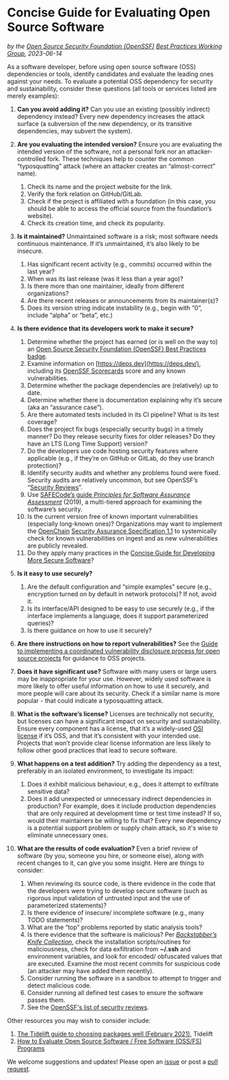 # Concise Guide for Evaluating Open Source Software

_by the [Open Source Security Foundation (OpenSSF)](https://openssf.org) [Best Practices Working Group](https://best.openssf.org/), 2023-06-14_

As a software developer, before using open source software (OSS) dependencies or tools, identify candidates and evaluate the leading ones against your needs. To evaluate a potential OSS dependency for security and sustainability, consider these questions (all tools or services listed are merely examples):

1. **Can you avoid adding it?** Can you use an existing (possibly indirect) dependency instead? Every new dependency increases the attack surface (a subversion of the new dependency, or its transitive dependencies, may subvert the system).
2. **Are you evaluating the intended version?** Ensure you are evaluating the intended version of the software, not a personal fork nor an attacker-controlled fork. These techniques help to counter the common “typosquatting” attack (where an attacker creates an “almost-correct” name).
   1. Check its name and the project website for the link.
   2. Verify the fork relation on GitHub/GitLab.
   3. Check if the project is affiliated with a foundation (in this case, you should be able to access the official source from the foundation’s website).
   4. Check its creation time, and check its popularity.
3. **Is it maintained?** Unmaintained software is a risk; most software needs continuous maintenance. If it’s unmaintained, it’s also likely to be insecure.
   1. Has significant recent activity (e.g., commits) occurred within the last year?
   2. When was its last release (was it less than a year ago)?
   3. Is there more than one maintainer, ideally from different organizations?
   4. Are there recent releases or announcements from its maintainer(s)?
   5. Does its version string indicate instability (e.g., begin with “0”, include “alpha” or “beta”, etc.)
4. **Is there evidence that its developers work to make it secure?**
   1. Determine whether the project has earned (or is well on the way to) an [Open Source Security Foundation (OpenSSF) Best Practices badge](https://www.bestpractices.dev/).
   2. Examine information on [https://deps.dev](https://deps.dev/), including its [OpenSSF Scorecards](https://github.com/ossf/scorecard) score and any known vulnerabilities.
   3. Determine whether the package dependencies are (relatively) up to date.
   4. Determine whether there is documentation explaining why it’s secure (aka an “assurance case”).
   5. Are there automated tests included in its CI pipeline? What is its test coverage?
   6. Does the project fix bugs (especially security bugs) in a timely manner? Do they release security fixes for older releases? Do they have an LTS (Long Time Support) version?
   7. Do the developers use code hosting security features where applicable (e.g., if they’re on GitHub or GitLab, do they use branch protection)?
   8. Identify security audits and whether any problems found were fixed. Security audits are relatively uncommon, but see OpenSSF’s “[Security Reviews](https://github.com/ossf/security-reviews)”.
   9. Use [SAFECode’s guide _Principles for Software Assurance Assessment_](https://safecode.org/resource-managing-software-security/principles-of-software-assurance-assessment/) (2019), a multi-tiered approach for examining the software’s security.
   10. Is the current version free of known important vulnerabilities (especially long-known ones)? Organizations may want to implement the [OpenChain](https://www.openchainproject.org/) [Security Assurance Specification 1.1](https://github.com/OpenChain-Project/Security-Assurance-Specification/tree/main/Security-Assurance-Specification/1.1/en) to systemically check for known vulnerabilities on ingest and as new vulnerabilities are publicly revealed.
   11. Do they apply many practices in the [Concise Guide for Developing More Secure Software](https://best.openssf.org/Concise-Guide-for-Developing-More-Secure-Software)?
5. **Is it easy to use securely?**

   1. Are the default configuration and “simple examples” secure (e.g., encryption turned on by default in network protocols)? If not, avoid it.
   2. Is its interface/API designed to be easy to use securely (e.g., if the interface implements a language, does it support parameterized queries)?
   3. Is there guidance on how to use it securely?

6. **Are there instructions on how to report vulnerabilities?** See the [Guide to implementing a coordinated vulnerability disclosure process for open source projects](https://github.com/ossf/oss-vulnerability-guide/blob/main/maintainer-guide.md#guide-to-implementing-a-coordinated-vulnerability-disclosure-process-for-open-source-projects) for guidance to OSS projects.
7. **Does it have significant use?** Software with many users or large users may be inappropriate for your use. However, widely used software is more likely to offer useful information on how to use it securely, and more people will care about its security. Check if a similar name is more popular - that could indicate a typosquatting attack.
8. **What is the software’s license?** Licenses are technically not security, but licenses can have a significant impact on security and sustainability. Ensure every component has a license, that it’s a widely-used [OSI license](https://opensource.org/licenses) if it’s OSS, and that it’s consistent with your intended use. Projects that won’t provide clear license information are less likely to follow other good practices that lead to secure software.
9. **What happens on a test addition?** Try adding the dependency as a test, preferably in an isolated environment, to investigate its impact:
   1. Does it exhibit malicious behaviour, e.g., does it attempt to exfiltrate sensitive data?
   2. Does it add unexpected or unnecessary indirect dependencies in production? For example, does it include production dependencies that are only required at development time or test time instead? If so, would their maintainers be willing to fix that? Every new dependency is a potential support problem or supply chain attack, so it's wise to eliminate unnecessary ones.
10. **What are the results of code evaluation?** Even a brief review of software (by you, someone you hire, or someone else), along with recent changes to it, can give you some insight. Here are things to consider:
    1. When reviewing its source code, is there evidence in the code that the developers were trying to develop secure software (such as rigorous input validation of untrusted input and the use of parameterized statements)?
    2. Is there evidence of insecure/ incomplete software (e.g., many TODO statements)?
    3. What are the “top” problems reported by static analysis tools?
    4. Is there evidence that the software is malicious? Per [_Backstabber’s Knife Collection_](https://arxiv.org/abs/2005.09535), check the installation scripts/routines for maliciousness, check for data exfiltration from **~/.ssh** and environment variables, and look for encoded/ obfuscated values that are executed. Examine the most recent commits for suspicious code (an attacker may have added them recently).
    5. Consider running the software in a sandbox to attempt to trigger and detect malicious code.
    6. Consider running all defined test cases to ensure the software passes them.
    7. See the [OpenSSF's list of security reviews](https://github.com/ossf/security-reviews/blob/main/Overview.md#readme).

Other resources you may wish to consider include:

1. [The Tidelift guide to choosing packages well (February 2021)](https://tidelift.com/subscription/choosing-open-source-packages-well), Tidelift
2. [How to Evaluate Open Source Software / Free Software (OSS/FS) Programs](https://dwheeler.com/oss_fs_eval.html)

We welcome suggestions and updates! Please open an [issue](https://github.com/ossf/wg-best-practices-os-developers/issues/) or post a [pull request](https://github.com/ossf/wg-best-practices-os-developers/pulls).
